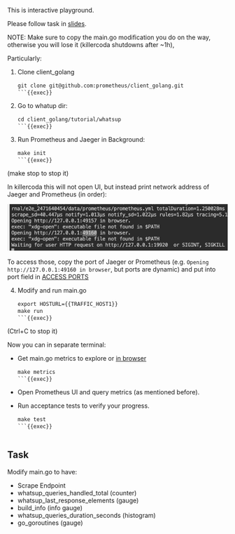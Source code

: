 This is interactive playground.

Please follow task in [slides](https://docs.google.com/presentation/d/1-LauyQqDQD5a1oAk16Ke03uKGwgH5UT0hBuy7aIwJIg/edit).

NOTE: Make sure to copy the main.go modification you do on the way, otherwise you will lose it (killercoda shutdowns after ~1h),

Particularly:

1. Clone client_golang

    ```
    git clone git@github.com:prometheus/client_golang.git
    ```{{exec}}
   
2. Go to whatup dir:

    ```
    cd client_golang/tutorial/whatsup
    ```{{exec}}
   
3. Run Prometheus and Jaeger in Background:

    ```
    make init
    ```{{exec}}

(make stop to stop it)

In killercoda this will not open UI, but instead print network address of Jaeger and Prometheus (in order):

![img.png](img.png)

To access those, copy the port of Jaeger or Prometheus (e.g. `Opening http://127.0.0.1:49160 in browser`, but ports are dynamic) and put into port field in [ACCESS PORTS]({{TRAFFIC_SELECTOR}})

4. Modify and run main.go

    ```
    export HOSTURL={{TRAFFIC_HOST1}}
    make run
    ```{{exec}}

(Ctrl+C to stop it)

Now you can in separate terminal:

* Get main.go metrics to explore or [in browser]({{TRAFFIC_HOST1_99}})

    ```
    make metrics
    ```{{exec}}

* Open Prometheus UI and query metrics (as mentioned before).
* Run acceptance tests to verify your progress.

    ```
    make test
    ```{{exec}}


## Task

Modify main.go to have:

- Scrape Endpoint
- whatsup_queries_handled_total (counter)
- whatsup_last_response_elements (gauge)
- build_info (info gauge)
- whatsup_queries_duration_seconds (histogram)
- go_goroutines (gauge)
